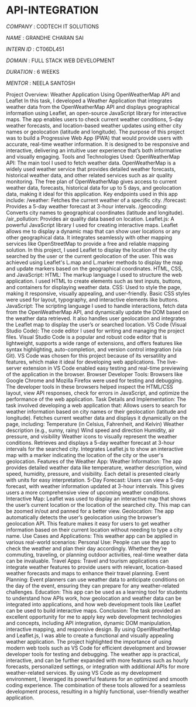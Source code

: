 # API-INTEGRATION

*COMPANY* : CODTECH IT SOLUTIONS

*NAME* : GRANDHE CHARAN SAI

*INTERN ID* : CT06DL451

*DOMAIN* : FULL STACK WEB DEVELOPMENT

*DURATION* : 6 WEEKS

*MENTOR* : NEELA SANTOSH

Project Overview: Weather Application Using OpenWeatherMap API and Leaflet
In this task, I developed a Weather Application that integrates weather data from the OpenWeatherMap API and displays geographical information using Leaflet, an open-source JavaScript library for interactive maps. The app enables users to check current weather conditions, 5-day weather forecasts, and location-based weather updates using either city names or geolocation (latitude and longitude).
The purpose of this project was to build a Progressive Web App (PWA) that would provide users with accurate, real-time weather information. It is designed to be responsive and interactive, delivering an intuitive user experience that’s both informative and visually engaging.
Tools and Technologies Used:
OpenWeatherMap API:
The main tool I used to fetch weather data. OpenWeatherMap is a widely used weather service that provides detailed weather forecasts, historical weather data, and other related services such as air quality monitoring. The free plan of OpenWeatherMap gives access to current weather data, forecasts, historical data for up to 5 days, and geolocation data, making it ideal for this application.
Key endpoints used in this app include:
/weather: Fetches the current weather of a specific city.
/forecast: Provides a 5-day weather forecast at 3-hour intervals.
/geocoding: Converts city names to geographical coordinates (latitude and longitude).
/air_pollution: Provides air quality data based on location.
Leaflet.js:
A powerful JavaScript library I used for creating interactive maps. Leaflet allows me to display a dynamic map that can show user locations or any other geographical data. It integrates seamlessly with other mapping services like OpenStreetMap to provide a free and reliable mapping solution.
In this project, I used Leaflet to display the location of the city searched by the user or the current geolocation of the user. This was achieved using Leaflet's L.map and L.marker methods to display the map and update markers based on the geographical coordinates.
HTML, CSS, and JavaScript:
HTML: The markup language I used to structure the web application. I used HTML to create elements such as text inputs, buttons, and containers for displaying weather data.
CSS: Used to style the page, making it responsive, visually appealing, and user-friendly. Basic CSS styles were used for layout, typography, and interactive elements like buttons.
JavaScript: The scripting language I used to handle interactions, fetch data from the OpenWeatherMap API, and dynamically update the DOM based on the weather data retrieved. It also handles user geolocation and integrates the Leaflet map to display the user’s or searched location.
VS Code (Visual Studio Code):
The code editor I used for writing and managing the project files. Visual Studio Code is a popular and robust code editor that is lightweight, supports a wide range of extensions, and offers features like syntax highlighting, auto-completion, and version control integration (via Git).
VS Code was chosen for this project because of its versatility and features, which make it ideal for developing web applications. The live-server extension in VS Code enabled easy testing and real-time previewing of the application in the browser.
Browser Developer Tools:
Browsers like Google Chrome and Mozilla Firefox were used for testing and debugging. The developer tools in these browsers helped inspect the HTML/CSS layout, view API responses, check for errors in JavaScript, and optimize the performance of the web application.
Task Details and Implementation:
The task involved developing a web application that:
Allows users to search for weather information based on city names or their geolocation (latitude and longitude).
Fetches current weather data and displays it dynamically on the page, including:
Temperature (in Celsius, Fahrenheit, and Kelvin)
Weather description (e.g., sunny, rainy)
Wind speed and direction
Humidity, air pressure, and visibility
Weather icons to visually represent the weather conditions.
Retrieves and displays a 5-day weather forecast at 3-hour intervals for the searched city.
Integrates Leaflet.js to show an interactive map with a marker indicating the location of the city or the user's geolocation.
Features of the Weather App:
Weather Information: The app provides detailed weather data like temperature, weather description, wind speed, humidity, pressure, and visibility. Each detail is presented clearly with units for easy interpretation.
5-Day Forecast: Users can view a 5-day forecast, with weather information updated at 3-hour intervals. This gives users a more comprehensive view of upcoming weather conditions.
Interactive Map: Leaflet was used to display an interactive map that shows the user’s current location or the location of the searched city. This map can be zoomed in/out and panned for a better view.
Geolocation: The app automatically detects the user’s geolocation using the browser’s geolocation API. This feature makes it easy for users to get weather information based on their current location without needing to type a city name.
Use Cases and Applications:
This weather app can be applied in various real-world scenarios:
Personal Use: People can use the app to check the weather and plan their day accordingly. Whether they’re commuting, traveling, or planning outdoor activities, real-time weather data can be invaluable.
Travel Apps: Travel and tourism applications can integrate weather features to provide users with relevant, location-based weather forecasts and maps to enhance their travel planning.
Event Planning: Event planners can use weather data to anticipate conditions on the day of the event, ensuring they can prepare for any weather-related challenges.
Education: This app can be used as a learning tool for students to understand how APIs work, how geolocation and weather data can be integrated into applications, and how web development tools like Leaflet can be used to build interactive maps.
Conclusion:
The task provided an excellent opportunity for me to apply key web development technologies and concepts, including API integration, dynamic DOM manipulation, interactive mapping, and responsive design. By using OpenWeatherMap and Leaflet.js, I was able to create a functional and visually appealing weather application. The project highlighted the importance of using modern web tools such as VS Code for efficient development and browser developer tools for testing and debugging. The weather app is practical, interactive, and can be further expanded with more features such as hourly forecasts, personalized settings, or integration with additional APIs for more weather-related services.
By using VS Code as my development environment, I leveraged its powerful features for an optimized and smooth coding experience. The combination of these tools allowed for a seamless development process, resulting in a highly functional, user-friendly weather application.

